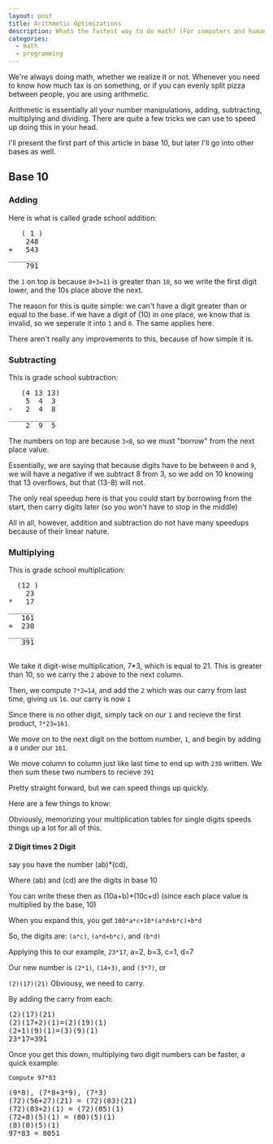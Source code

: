 ```yaml
---
layout: post
title: Arithmetic Optimizations
description: Whats the fastest way to do math? (For computers and humans)
categories:
  - math
  - programming
---
```


We're always doing math, whether we realize it or not. Whenever you need to know how much tax is on something, or if you can evenly split pizza between people, you are using arithmetic.

Arithmetic is essentially all your number manipulations, adding, subtracting, multiplying and dividing. There are quite a few tricks we can use to speed up doing this in your head.

I'll present the first part of this article in base 10, but later I'll go into other bases as well.


## Base 10

### Adding

Here is what is called grade school addition:

<pre>
   ( 1 )
    248
+   543
_______
    791
</pre>

the `1` on top is because `8+3=11` is greater than `10`, so we write the first digit lower, and the 10s place above the next.

The reason for this is quite simple: we can't have a digit greater than or equal to the base. if we have a digit of (10) in one place, we know that is invalid, so we seperate it into `1` and `0`. The same applies here.

There aren't really any improvements to this, because of how simple it is.

### Subtracting

This is grade school subtraction:

<pre>
   (4 13 13)
    5  4  3
-   2  4  8
___________
    2  9  5
</pre>


The numbers on top are because `3<8`, so we must "borrow" from the next place value.

Essentially, we are saying that because digits have to be between `0` and `9`, we will have a negative if we subtract 8 from 3, so we add on 10 knowing that 13 overflows, but that (13-8) will not.

The only real speedup here is that you could start by borrowing from the start, then carry digits later (so you won't have to stop in the middle)

All in all, however, addition and subtraction do not have many speedups because of their linear nature.

### Multiplying

This is grade school multiplication:

<pre>
  (12 )
    23
*   17
______
   161
+  230
______
   391

</pre>

We take it digit-wise multiplication, 7*3, which is equal to 21. This is greater than 10, so we carry the `2` above to the next column.

Then, we compute `7*2=14`, and add the `2` which was our carry from last time, giving us `16`. our carry is now `1`

Since there is no other digit, simply tack on our `1` and recieve the first product, `7*23=161`.

We move on to the next digit on the bottom number, `1`, and begin by adding a `0` under our `161`.

We move column to column just like last time to end up with `230` written. We then sum these two numbers to recieve `391`

Pretty straight forward, but we can speed things up quickly.

Here are a few things to know:

Obviously, memorizing your multiplication tables for single digits speeds things up a lot for all of this.

#### 2 Digit times 2 Digit

say you have the number (ab)*(cd),

Where (ab) and (cd) are the digits in base 10


You can write these then as (10a+b)*(10c+d) (since each place value is multiplied by the base, 10)

When you expand this, you get `100*a*c+10*(a*d+b*c)+b*d`

So, the digits are: `(a*c)`, `(a*d+b*c)`, and `(b*d)`

Applying this to our example, `23*17`, a=2, b=3, c=1, d=7

Our new number is `(2*1)`, `(14+3)`, and `(3*7)`, or

`(2)(17)(21)` Obviousy, we need to carry.

By adding the carry from each:
 
<pre>
(2)(17)(21)
(2)(17+2)(1)=(2)(19)(1)
(2+1)(9)(1)=(3)(9)(1)
23*17=391
</pre>


Once you get this down, multiplying two digit numbers can be faster, a quick example:

`Compute 97*83`

<pre>
(9*8), (7*8+3*9), (7*3)
(72)(56+27)(21) = (72)(83)(21)
(72)(83+2)(1) = (72)(85)(1)
(72+8)(5)(1) = (80)(5)(1)
(8)(0)(5)(1)
97*83 = 8051
</pre>


